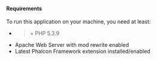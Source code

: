 #### Requirements

To run this application on your machine, you need at least:

* >= PHP 5.3.9
* Apache Web Server with mod rewrite enabled
* Latest Phalcon Framework extension installed/enabled
